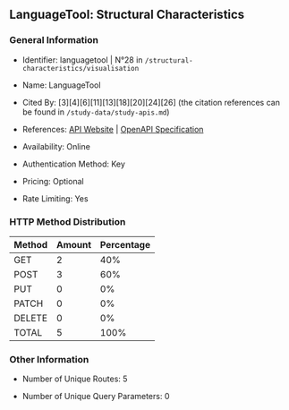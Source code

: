 ## LanguageTool: Structural Characteristics

### General Information

- Identifier: languagetool | N°28 in `/structural-characteristics/visualisation`

- Name: LanguageTool

- Cited By: [3][4][6][11][13][18][20][24][26] (the citation references can be found in `/study-data/study-apis.md`)

- References: [API Website](https://languagetool.org/http-api) | [OpenAPI Specification](https://github.com/WebFuzzing/EMB/blob/master/openapi-swagger/languagetool.json)

- Availability: Online

- Authentication Method: Key

- Pricing: Optional

- Rate Limiting: Yes

### HTTP Method Distribution

| Method | Amount | Percentage |
|--------|--------|------------|
| GET | 2 | 40% |
| POST | 3 | 60% |
| PUT | 0 | 0% |
| PATCH | 0 | 0% |
| DELETE | 0 | 0% |
| TOTAL | 5 | 100% |

### Other Information

- Number of Unique Routes: 5

- Number of Unique Query Parameters: 0
